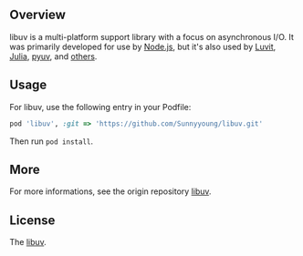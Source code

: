 ## Overview

libuv is a multi-platform support library with a focus on asynchronous I/O. It
was primarily developed for use by [Node.js](http://nodejs.org), but it's also
used by [Luvit](http://luvit.io/), [Julia](http://julialang.org/),
[pyuv](https://github.com/saghul/pyuv), and [others](https://github.com/libuv/libuv/wiki/Projects-that-use-libuv).

## Usage

For libuv, use the following entry in your Podfile:

```ruby
pod 'libuv', :git => 'https://github.com/Sunnyyoung/libuv.git'
```

Then run `pod install`.

## More

For more informations, see the origin repository [libuv](https://github.com/libuv/libuv).

## License

The [libuv](LICENSE).
